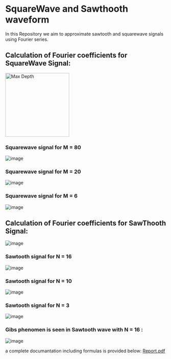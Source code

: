 # SquareWave and Sawthooth waveform
In this Repository we aim to approximate sawtooth and squarewave signals using Fourier series.

## Calculation of Fourier coefficients for SquareWave Signal:

<img alt = "Max Depth" src = "![image](https://github.com/user-attachments/assets/62974ced-41a1-4df1-b0e1-21c0d7a26599)" width = "200">

### Squarewave signal for M = 80

![image](https://github.com/user-attachments/assets/109fca57-36ee-46fe-959a-dc71ddaab1da)

### Squarewave signal for M = 20

![image](https://github.com/user-attachments/assets/a4cabc6d-9635-4432-ba4c-ebe3d315db46)

### Squarewave signal for M = 6

![image](https://github.com/user-attachments/assets/c70ff301-96d2-4d5c-a16b-126f43abf7ea)

## Calculation of Fourier coefficients for SawThooth Signal:

![image](https://github.com/user-attachments/assets/d64b17de-177e-47a5-b7c5-18108d643bb7)

### Sawtooth signal for N = 16 

![image](https://github.com/user-attachments/assets/89e2f0dd-e464-4f19-96eb-d8a950a64fc0)


### Sawtooth signal for N = 10

![image](https://github.com/user-attachments/assets/236e2b50-73f2-4b75-bcfb-0e6ec4f80496)

### Sawtooth signal for N = 3

![image](https://github.com/user-attachments/assets/3f3468fa-07de-45ef-b057-6731c7089485)

### Gibs phenomen is seen in Sawtooth wave with N = 16 :

![image](https://github.com/user-attachments/assets/375ad8f9-b1d1-40ce-8cb9-605fb0ccd0dc)

a complete documantation including formulas is provided below:
[Report.pdf](https://github.com/negarhonarvar/SquareWave-and-Sawthooth-waveform/files/11756680/Report.pdf)
